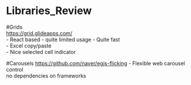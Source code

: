 # Libraries_Review

#Grids   
https://grid.glideapps.com/  
            - React based  - quite limited usage
            - Quite fast  
            - Excel copy/paste   
            - Nice selected cell indicator 

#Carousels 
https://github.com/naver/egjs-flicking - Flexible web carousel control  
no dependencies on frameworks

